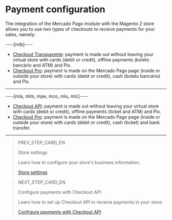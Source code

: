 # Payment configuration

The integration of the Mercado Pago module with the Magento 2 store allows you to use two types of checkouts to receive payments for your sales, namely:

----[mlb]----
* [Checkout Transparente](/developers/en/docs/magento-two/payment-configuration/checkout-api): payment is made out without leaving your virtual store with cards (debit or credit), offline payments (boleto bancário and ATM) and Pix.
* [Checkout Pro](/developers/en/docs/prestashop/payment-configuration/checkout-pro): payment is made on the Mercado Pago page (inside or outside your store) with cards (debit or credit), cash (boleto bancário) and Pix.
------------

----[mla, mlm, mpe, mco, mlu, mlc]----
* [Checkout API](/developers/en/docs/magento-two/payment-configuration/checkout-api): payment is made out without leaving your virtual store with cards (debit or credit), offline payments (ticket and ATM) and Pix.
* [Checkout Pro](/developers/en/docs/prestashop/payment-configuration/checkout-pro): payment is made on the Mercado Pago page (inside or outside your store) with cards (debit or credit), cash (ticket) and bank transfer.
------------

> PREV_STEP_CARD_EN
>
> Store settings
>
> Learn how to configure your store's business information.
>
> [Store settings](/developers/en/docs/magento-two/integration-store)

> NEXT_STEP_CARD_EN
>
> Configure payments with Checkout API
>
> Learn how to set up Checkout API to receive payments in your store.
>
> [Configure payments with Checkout API](/developers/en/docs/magento-two/payment-configuration/checkout-api)